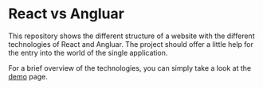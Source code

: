# React vs Angluar

This repository shows the different structure of a website with the different technologies of React and Angluar. The project should offer a little help for the entry into the world of the single application.

For a brief overview of the technologies, you can simply take a look at the [demo](https://aigenseer.github.io/ReactVsAngluar/) page.